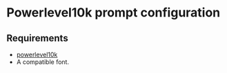 # Powerlevel10k prompt configuration

## Requirements

* [powerlevel10k](https://github.com/romkatv/powerlevel10k)
* A compatible font.
